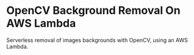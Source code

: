 # OpenCV Background Removal On AWS Lambda

Serverless removal of images backgrounds with OpenCV, using an AWS Lambda.

